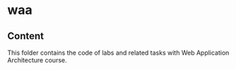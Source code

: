 # waa

## Content

This folder contains the code of labs and related tasks with Web Application Architecture course.
